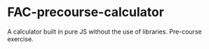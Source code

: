 # FAC-precourse-calculator
A calculator built in pure JS without the use of libraries. Pre-course exercise.
